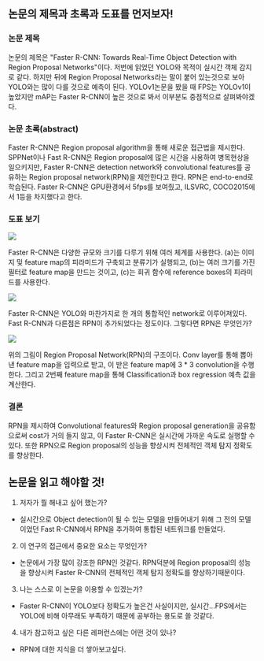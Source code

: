 ## 논문의 제목과 초록과 도표를 먼저보자!
### 논문 제목
논문의 제목은 "Faster R-CNN: Towards Real-Time Object Detection with Region Proposal Networks"이다. 저번에 읽었던 YOLO와 목적이 실시간 객체 감지로 같다. 하지만 뒤에 Region Proposal Networks라는 말이 붙어 있는것으로 보아 YOLO와는 많이 다를 것으로 예측이 된다. YOLOv1논문을 봤을 때 FPS는 YOLOv1이 높았지만 mAP는 Faster R-CNN이 높은 것으로 봐서 이부분도 중점적으로 살펴봐야겠다.
 
### 논문 초록(abstract)
Faster R-CNN은 Region proposal algorithm을 통해 새로운 접근법을 제시한다. SPPNet이나 Fast R-CNN은 Region proposal에 많은 시간을 사용하여 병목현상을 일으키지만, Faster R-CNN은 detection network와 convolutional features를 공유하는 Region proposal network(RPN)을 제안한다고 한다. RPN은 end-to-end로 학습된다. Faster R-CNN은 GPU환경에서 5fps를 보여줬고, ILSVRC, COCO2015에서 1등을 차지했다고 한다.

### 도표 보기
![](https://images.velog.io/images/sanha9999/post/d672f682-923d-43aa-bd72-f68830311fb3/image.png)

Faster R-CNN은 다양한 규모와 크기를 다루기 위해 여러 체계를 사용한다. (a)는 이미지 및 feature map의 피라미드가 구축되고 분류기가 실행되고, (b)는 여러 크기를 가진 필터로 feature map을 만드는 것이고, (c)는 회귀 함수에 reference boxes의 피라미드를 사용한다.

![](https://images.velog.io/images/sanha9999/post/249eaac6-f79a-4f71-95b4-bd7de3888ea7/image.png) 

Faster R-CNN은 YOLO와 마찬가지로 한 개의 통합적인 network로 이루어져있다. Fast R-CNN과 다른점은 RPN이 추가되었다는 정도이다. 그렇다면 RPN은 무엇인가?

![](https://images.velog.io/images/sanha9999/post/3f514424-fe43-4edb-8ac3-33f953ad03ac/image.png)

위의 그림이 Region Proposal Network(RPN)의 구조이다. Conv layer를 통해 뽑아낸 feature map을 입력으로 받고, 이 받은 feature map에 3 * 3 convolution을 수행한다. 그리고 2번째 feature map을 통해 Classification과 box regression 예측 값을 계산한다.

### 결론
RPN을 제시하여 Convolutional features와 Region proposal generation을 공유함으로써 cost가 거의 들지 않고, 이 Faster R-CNN은 실시간에 가까운 속도로 실행할 수 있다. 또한 RPN으로 Region proposal의 성능을 향상시켜 전체적인 객체 탐지 정확도를 향상한다.


## 논문을 읽고 해야할 것!
1. 저자가 뭘 해내고 싶어 했는가?
- 실시간으로 Object detection이 될 수 있는 모델을 만들어내기 위해 그 전의 모델이었던 Fast R-CNN에서 RPN을 추가하여 통합된 네트워크를 만들었다.
2. 이 연구의 접근에서 중요한 요소는 무엇인가?
- 논문에서 가장 많이 강조한 RPN인 것같다. RPN덕분에 Region proposal의 성능을 향상시켜 Faster R-CNN의 전체적인 객체 탐지 정확도를 향상하기때문이다.
3. 나는 스스로 이 논문을 이용할 수 있겠는가?
- Faster R-CNN이 YOLO보다 정확도가 높은건 사실이지만, 실시간...FPS에서는 YOLO에 비해 아무래도 부족하기 때문에 공부하는 용도로 쓸 것같다.
4. 내가 참고하고 싶은 다른 레퍼런스에는 어떤 것이 있나?
- RPN에 대한 지식을 더 쌓아보고싶다.

